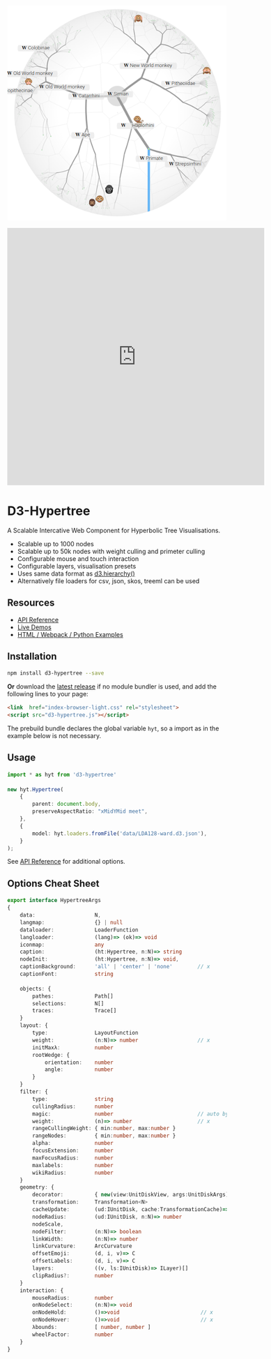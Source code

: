 <p align="justify">
<p align="center">
<a href="https://glouwa.github.io/d3-hypertree/">
  <img src="docs/img/screenshot-light-github.png?raw=true">
</a>
</p>
<iframe width="590" height="590" src="https://glouwa.github.io/" frameborder="0" allowfullscreen="allowfullscreen"></iframe>
</p>



# D3-Hypertree

A Scalable Intercative Web Component for Hyperbolic Tree Visualisations.

- Scalable up to 1000 nodes
- Scalable up to 50k nodes with weight culling and primeter culling
- Configurable mouse and touch interaction
- Configurable layers, visualisation presets
- Uses same data format as [d3.hierarchy()](https://github.com/d3/d3-hierarchy#hierarchy) 
- Alternatively file loaders for csv, json, skos, treeml can be used

## Resources
- [API Reference](https://glouwa.github.io/d3-hypertree/)
- [Live Demos](https://glouwa.github.io/d3-hypertree-examples/)
- [HTML / Webpack / Python Examples](https://github.com/glouwa/d3-hypertree-examples/)

## Installation

```bash
npm install d3-hypertree --save
```

<b>Or</b> download the [latest release](https://glouwa.github.io/d3-hypertree/)
if no module bundler is used, and add the following lines to your page:

```html
<link  href="index-browser-light.css" rel="stylesheet">
<script src="d3-hypertree.js"></script>
```

The prebuild bundle declares the global variable `hyt`, 
so a import as in the example below is not necessary.

## Usage


```typescript
import * as hyt from 'd3-hypertree'

new hyt.Hypertree(
    {
        parent: document.body,
        preserveAspectRatio: "xMidYMid meet",
    },
    {
        model: hyt.loaders.fromFile('data/LDA128-ward.d3.json'),
    }
);
```

See [API Reference](https://glouwa.github.io/d3-hypertree/) for additional options.

## Options Cheat Sheet

```typescript
export interface HypertreeArgs
{
    data:                   N,
    langmap:                {} | null
    dataloader:             LoaderFunction
    langloader:             (lang)=> (ok)=> void    
    iconmap:                any    
    caption:                (ht:Hypertree, n:N)=> string
    nodeInit:               (ht:Hypertree, n:N)=> void,
    captionBackground:      'all' | 'center' | 'none'        // x 
    captionFont:            string

    objects: {
        pathes:             Path[]
        selections:         N[]
        traces:             Trace[]
    }
    layout: {
        type:               LayoutFunction
        weight:             (n:N)=> number                   // x 
        initMaxλ:           number
        rootWedge: {    
            orientation:    number
            angle:          number
        }
    }
    filter: {
        type:               string
        cullingRadius:      number
        magic:              number                           // auto by init up
        weight:             (n)=> number                     // x 
        rangeCullingWeight: { min:number, max:number }
        rangeNodes:         { min:number, max:number }
        alpha:              number
        focusExtension:     number        
        maxFocusRadius:     number
        maxlabels:          number
        wikiRadius:         number
    }
    geometry: {
        decorator:          { new(view:UnitDiskView, args:UnitDiskArgs) : IUnitDisk }
        transformation:     Transformation<N>
        cacheUpdate:        (ud:IUnitDisk, cache:TransformationCache)=> void
        nodeRadius:         (ud:IUnitDisk, n:N)=> number
        nodeScale, 
        nodeFilter:         (n:N)=> boolean
        linkWidth:          (n:N)=> number
        linkCurvature:      ArcCurvature
        offsetEmoji:        (d, i, v)=> C
        offsetLabels:       (d, i, v)=> C
        layers:             ((v, ls:IUnitDisk)=> ILayer)[]
        clipRadius?:        number
    }
    interaction: {  
        mouseRadius:        number
        onNodeSelect:       (n:N)=> void
        onNodeHold:         ()=>void                          // x 
        onNodeHover:        ()=>void                          // x 
        λbounds:            [ number, number ]
        wheelFactor:        number
    }
}
```

